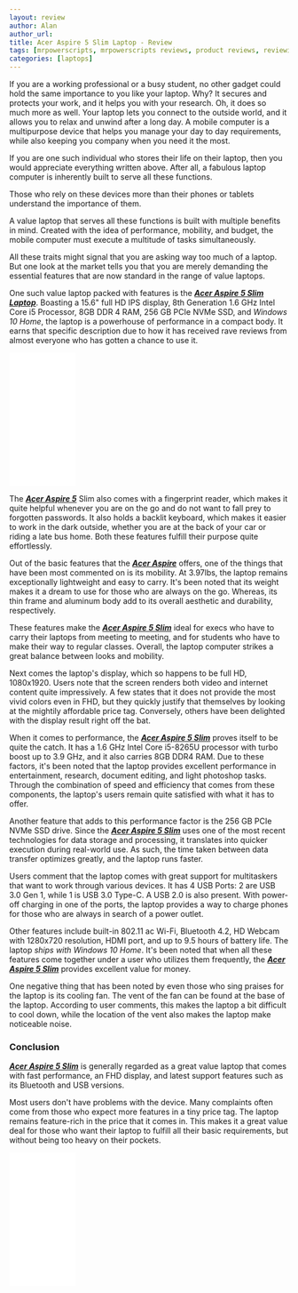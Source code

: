 ```yaml
---
layout: review
author: Alan
author_url: 
title: Acer Aspire 5 Slim Laptop - Review
tags: [mrpowerscripts, mrpowerscripts reviews, product reviews, reviewing amazon products, amazon product]
categories: [laptops]
---
```


If you are a working professional or a busy student, no other gadget could hold the same importance to you like your laptop. Why? It secures and protects your work, and it helps you with your research. Oh, it does so much more as well. Your laptop lets you connect to the outside world, and it allows you to relax and unwind after a long day. A mobile computer is a multipurpose device that helps you manage your day to day requirements, while also keeping you company when you need it the most.
 
If you are one such individual who stores their life on their laptop, then you would appreciate everything written above. After all, a fabulous laptop computer is inherently built to serve all these functions. 

Those who rely on these devices more than their phones or tablets understand the importance of them.
 
A value laptop that serves all these functions is built with multiple benefits in mind. Created with the idea of performance, mobility, and budget, the mobile computer must execute a multitude of tasks simultaneously.
 
All these traits might signal that you are asking way too much of a laptop. But one look at the market tells you that you are merely demanding the essential features that are now standard in the range of value laptops.
 
One such value laptop packed with features is the [***Acer Aspire 5 Slim Laptop***](https://www.amazon.com/dp/B07RF2123Z/ref=as_li_ss_tl?pf_rd_m=ATVPDKIKX0DER&pf_rd_s=merchandised-search-top-3&pf_rd_r=TC27QR8J79JQEXEHC0MD&pf_rd_t=101&pf_rd_p=6814c7b9-5072-4a55-95fd-923eea987e8d&pf_rd_i=12691228011&linkCode=ll1&tag=mrpowerscript-20&linkId=53402d62ff3154dc12450f6856f4905a&language=en_US). Boasting a 15.6" full HD IPS display, 8th Generation 1.6 GHz Intel Core i5 Processor, 8GB DDR 4 RAM, 256 GB PCIe NVMe SSD, and *Windows 10 Home*, the laptop is a powerhouse of performance in a compact body. It earns that specific description due to how it has received rave reviews from almost everyone who has gotten a chance to use it.

<iframe style="width:120px;height:240px;" marginwidth="0" marginheight="0" scrolling="no" frameborder="0" src="//ws-na.amazon-adsystem.com/widgets/q?ServiceVersion=20070822&OneJS=1&Operation=GetAdHtml&MarketPlace=US&source=ss&ref=as_ss_li_til&ad_type=product_link&tracking_id=mrpowerscript-20&language=en_US&marketplace=amazon&region=US&placement=B07RF2123Z&asins=B07RF2123Z&linkId=ce2b1e308cb69cab25005103405cbee6&show_border=true&link_opens_in_new_window=true"></iframe>
 
The [***Acer Aspire 5***](https://www.amazon.com/dp/B07RF2123Z/ref=as_li_ss_tl?pf_rd_m=ATVPDKIKX0DER&pf_rd_s=merchandised-search-top-3&pf_rd_r=TC27QR8J79JQEXEHC0MD&pf_rd_t=101&pf_rd_p=6814c7b9-5072-4a55-95fd-923eea987e8d&pf_rd_i=12691228011&linkCode=ll1&tag=mrpowerscript-20&linkId=53402d62ff3154dc12450f6856f4905a&language=en_US) Slim also comes with a fingerprint reader, which makes it quite helpful whenever you are on the go and do not want to fall prey to forgotten passwords. It also holds a backlit keyboard, which makes it easier to work in the dark outside, whether you are at the back of your car or riding a late bus home. Both these features fulfill their purpose quite effortlessly.
 
Out of the basic features that the [***Acer Aspire***](https://www.amazon.com/dp/B07RF2123Z/ref=as_li_ss_tl?pf_rd_m=ATVPDKIKX0DER&pf_rd_s=merchandised-search-top-3&pf_rd_r=TC27QR8J79JQEXEHC0MD&pf_rd_t=101&pf_rd_p=6814c7b9-5072-4a55-95fd-923eea987e8d&pf_rd_i=12691228011&linkCode=ll1&tag=mrpowerscript-20&linkId=53402d62ff3154dc12450f6856f4905a&language=en_US) offers, one of the things that have been most commented on is its mobility. At 3.97lbs, the laptop remains exceptionally lightweight and easy to carry. It's been noted that its weight makes it a dream to use for those who are always on the go. Whereas, its thin frame and aluminum body add to its overall aesthetic and durability, respectively.
 
These features make the [***Acer Aspire 5 Slim***](https://www.amazon.com/dp/B07RF2123Z/ref=as_li_ss_tl?pf_rd_m=ATVPDKIKX0DER&pf_rd_s=merchandised-search-top-3&pf_rd_r=TC27QR8J79JQEXEHC0MD&pf_rd_t=101&pf_rd_p=6814c7b9-5072-4a55-95fd-923eea987e8d&pf_rd_i=12691228011&linkCode=ll1&tag=mrpowerscript-20&linkId=53402d62ff3154dc12450f6856f4905a&language=en_US) ideal for execs who have to carry their laptops from meeting to meeting, and for students who have to make their way to regular classes. Overall, the laptop computer strikes a great balance between looks and mobility.
 
Next comes the laptop's display, which so happens to be full HD, 1080x1920. Users note that the screen renders both video and internet content quite impressively. A few states that it does not provide the most vivid colors even in FHD, but they quickly justify that themselves by looking at the mightily affordable price tag. Conversely, others have been delighted with the display result right off the bat.
 
When it comes to performance, the [***Acer Aspire 5 Slim***](https://www.amazon.com/dp/B07RF2123Z/ref=as_li_ss_tl?pf_rd_m=ATVPDKIKX0DER&pf_rd_s=merchandised-search-top-3&pf_rd_r=TC27QR8J79JQEXEHC0MD&pf_rd_t=101&pf_rd_p=6814c7b9-5072-4a55-95fd-923eea987e8d&pf_rd_i=12691228011&linkCode=ll1&tag=mrpowerscript-20&linkId=53402d62ff3154dc12450f6856f4905a&language=en_US) proves itself to be quite the catch. It has a 1.6 GHz Intel Core i5-8265U processor with turbo boost up to 3.9 GHz, and it also carries 8GB DDR4 RAM. Due to these factors, it's been noted that the laptop provides excellent performance in entertainment, research, document editing, and light photoshop tasks. Through the combination of speed and efficiency that comes from these components, the laptop's users remain quite satisfied with what it has to offer.
 
Another feature that adds to this performance factor is the 256 GB PCIe NVMe SSD drive. Since the [***Acer Aspire 5 Slim***](https://www.amazon.com/dp/B07RF2123Z/ref=as_li_ss_tl?pf_rd_m=ATVPDKIKX0DER&pf_rd_s=merchandised-search-top-3&pf_rd_r=TC27QR8J79JQEXEHC0MD&pf_rd_t=101&pf_rd_p=6814c7b9-5072-4a55-95fd-923eea987e8d&pf_rd_i=12691228011&linkCode=ll1&tag=mrpowerscript-20&linkId=53402d62ff3154dc12450f6856f4905a&language=en_US) uses one of the most recent technologies for data storage and processing, it translates into quicker execution during real-world use. As such, the time taken between data transfer optimizes greatly, and the laptop runs faster.
 
Users comment that the laptop comes with great support for multitaskers that want to work through various devices. It has 4 USB Ports: 2 are USB 3.0 Gen 1, while 1 is USB 3.0 Type-C. A USB 2.0 is also present. With power-off charging in one of the ports, the laptop provides a way to charge phones for those who are always in search of a power outlet.
 
Other features include built-in 802.11 ac Wi-Fi, Bluetooth 4.2, HD Webcam with 1280x720 resolution, HDMI port, and up to 9.5 hours of battery life. The laptop *ships with Windows 10 Home*. It's been noted that when all these features come together under a user who utilizes them frequently, the [***Acer Aspire 5 Slim***](https://www.amazon.com/dp/B07RF2123Z/ref=as_li_ss_tl?pf_rd_m=ATVPDKIKX0DER&pf_rd_s=merchandised-search-top-3&pf_rd_r=TC27QR8J79JQEXEHC0MD&pf_rd_t=101&pf_rd_p=6814c7b9-5072-4a55-95fd-923eea987e8d&pf_rd_i=12691228011&linkCode=ll1&tag=mrpowerscript-20&linkId=53402d62ff3154dc12450f6856f4905a&language=en_US) provides excellent value for money.
 
One negative thing that has been noted by even those who sing praises for the laptop is its cooling fan. The vent of the fan can be found at the base of the laptop. According to user comments, this makes the laptop a bit difficult to cool down, while the location of the vent also makes the laptop make noticeable noise.



 
### Conclusion

[***Acer Aspire 5 Slim***](https://www.amazon.com/dp/B07RF2123Z/ref=as_li_ss_tl?pf_rd_m=ATVPDKIKX0DER&pf_rd_s=merchandised-search-top-3&pf_rd_r=TC27QR8J79JQEXEHC0MD&pf_rd_t=101&pf_rd_p=6814c7b9-5072-4a55-95fd-923eea987e8d&pf_rd_i=12691228011&linkCode=ll1&tag=mrpowerscript-20&linkId=53402d62ff3154dc12450f6856f4905a&language=en_US) is generally regarded as a great value laptop that comes with fast performance, an FHD display, and latest support features such as its Bluetooth and USB versions.
 
Most users don't have problems with the device. Many complaints often come from those who expect more features in a tiny price tag. The laptop remains feature-rich in the price that it comes in. This makes it a great value deal for those who want their laptop to fulfill all their basic requirements, but without being too heavy on their pockets.

<iframe style="width:120px;height:240px;" marginwidth="0" marginheight="0" scrolling="no" frameborder="0" src="//ws-na.amazon-adsystem.com/widgets/q?ServiceVersion=20070822&OneJS=1&Operation=GetAdHtml&MarketPlace=US&source=ss&ref=as_ss_li_til&ad_type=product_link&tracking_id=mrpowerscript-20&language=en_US&marketplace=amazon&region=US&placement=B07RF2123Z&asins=B07RF2123Z&linkId=ce2b1e308cb69cab25005103405cbee6&show_border=true&link_opens_in_new_window=true"></iframe>
